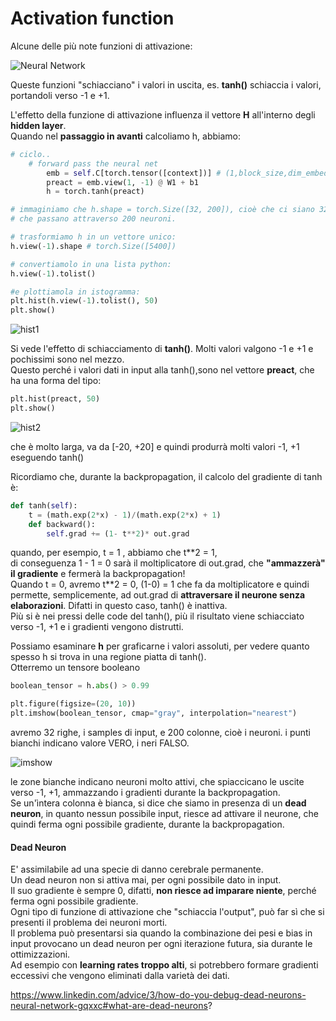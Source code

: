 # Activation function

Alcune delle più note funzioni di attivazione:

![Neural Network](../../images/activatingFunctions2.png)

Queste funzioni "schiacciano" i valori in uscita, es. **tanh()** schiaccia i valori, portandoli verso -1 e +1.

L'effetto della funzione di attivazione influenza il vettore **H** all'interno degli **hidden layer**.  
Quando nel **passaggio in avanti** calcoliamo h, abbiamo:
```py
# ciclo..
    # forward pass the neural net
        emb = self.C[torch.tensor([context])] # (1,block_size,dim_embedding_vector)
        preact = emb.view(1, -1) @ W1 + b1
        h = torch.tanh(preact) 

# immaginiamo che h.shape = torch.Size([32, 200]), cioè che ci siano 32 righe di attivazione, 
# che passano attraverso 200 neuroni.

# trasformiamo h in un vettore unico:
h.view(-1).shape # torch.Size([5400])

# convertiamolo in una lista python:
h.view(-1).tolist()

#e plottiamola in istogramma:
plt.hist(h.view(-1).tolist(), 50)
plt.show()
```
![hist1](../../images/hist1.png)

Si vede l'effetto di schiacciamento di **tanh()**. Molti valori valgono -1 e +1 e pochissimi sono nel mezzo.  
Questo perché i valori dati in input alla tanh(),sono nel vettore **preact**, che ha una forma del tipo:
```py
plt.hist(preact, 50)
plt.show()
```
![hist2](../../images/hist2.png)

che è molto larga, va da [-20, +20] e quindi produrrà molti valori -1, +1 eseguendo tanh()

Ricordiamo che, durante la backpropagation, il calcolo del gradiente di tanh è:  
```py
def tanh(self):
    t = (math.exp(2*x) - 1)/(math.exp(2*x) + 1)
    def backward():
        self.grad += (1- t**2)* out.grad
```
quando, per esempio, t = 1 , abbiamo che t\**2 = 1,  
di conseguenza 1 - 1 = 0 sarà il moltiplicatore di out.grad, che **"ammazzerà" il gradiente** e fermerà la backpropagation!  
Quando t = 0, avremo t**2 = 0, (1-0) = 1 che fa da moltiplicatore e quindi permette, semplicemente, ad out.grad
di **attraversare il neurone senza elaborazioni**. Difatti in questo caso, tanh() è inattiva.  
Più si è nei pressi delle code del tanh(), più il risultato viene schiacciato verso -1, +1 e i gradienti vengono distrutti.

Possiamo esaminare **h** per graficarne i valori assoluti, per vedere quanto spesso h si trova in una regione piatta di tanh().  
Otterremo un tensore booleano

```py
boolean_tensor = h.abs() > 0.99

plt.figure(figsize=(20, 10))
plt.imshow(boolean_tensor, cmap="gray", interpolation="nearest")
```
avremo 32 righe, i samples di input, e 200 colonne, cioè i neuroni.
i punti bianchi indicano valore VERO, i neri FALSO.

![imshow](../../images/imshow1.png)

le zone bianche indicano neuroni molto attivi, che spiaccicano le uscite verso -1, +1, ammazzando i gradienti durante la backpropagation.  
Se un'ìntera colonna è bianca, si dice che siamo in presenza di un **dead neuron**, in quanto nessun possibile input, riesce ad attivare il neurone,
che quindi ferma ogni possibile gradiente, durante la backpropagation.  

#### Dead Neuron
E' assimilabile ad una specie di danno cerebrale permanente.  
Un dead neuron non si attiva mai, per ogni possibile dato in input.  
Il suo gradiente è sempre 0, difatti, **non riesce ad imparare niente**, perché ferma ogni possibile gradiente.  
Ogni tipo di funzione di attivazione che "schiaccia l'output", può far sì che si presenti il problema dei neuroni morti.  
Il problema può presentarsi sia quando la combinazione dei pesi e bias in input provocano un dead neuron per ogni iterazione futura,
sia durante le ottimizzazioni.  
Ad esempio con **learning rates troppo alti**, si potrebbero formare gradienti eccessivi che vengono eliminati dalla 
varietà dei dati.  

https://www.linkedin.com/advice/3/how-do-you-debug-dead-neurons-neural-network-gqxxc#what-are-dead-neurons?






